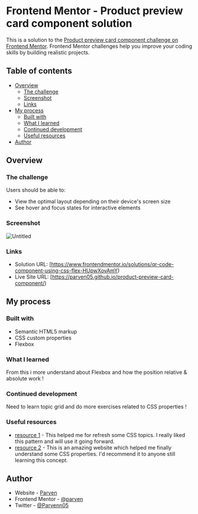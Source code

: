# Frontend Mentor - Product preview card component solution

This is a solution to the [Product preview card component challenge on Frontend Mentor](https://www.frontendmentor.io/challenges/product-preview-card-component-GO7UmttRfa). Frontend Mentor challenges help you improve your coding skills by building realistic projects.

## Table of contents

- [Overview](#overview)
  - [The challenge](#the-challenge)
  - [Screenshot](#screenshot)
  - [Links](#links)
- [My process](#my-process)
  - [Built with](#built-with)
  - [What I learned](#what-i-learned)
  - [Continued development](#continued-development)
  - [Useful resources](#useful-resources)
- [Author](#author)

## Overview

### The challenge

Users should be able to:

- View the optimal layout depending on their device's screen size
- See hover and focus states for interactive elements

### Screenshot

![Untitled](https://user-images.githubusercontent.com/101796812/188257827-db47f590-f5a6-4c8d-a204-ec80298ee5c5.png)

### Links

- Solution URL: [https://www.frontendmentor.io/solutions/qr-code-component-using-css-flex-HUpwXovAmY)
- Live Site URL: [https://parven05.github.io/product-preview-card-component/)

## My process

### Built with

- Semantic HTML5 markup
- CSS custom properties
- Flexbox

### What I learned

From this i more understand about Flexbox and how the position relative & absolute work !

### Continued development

Need to learn topic grid and do more exercises related to CSS properties !

### Useful resources

- [resource 1](https://www.theodinproject.com/) - This helped me for refresh some CSS topics. I really liked this pattern and will use it going forward.
- [resource 2](https://www.internetingishard.com) - This is an amazing website which helped me finally understand some CSS properties. I'd recommend it to anyone still learning this concept.

## Author

- Website - [Parven](https://github.com/Parven05)
- Frontend Mentor - [@parven](https://www.frontendmentor.io/profile/Parven05)
- Twitter - [@Parvenn05](https://twitter.com/Parvenn05?t=uEzaVyT2zAp4YEseFwTASg&s=09)
